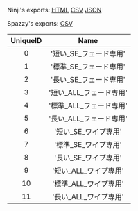 Ninji's exports: [HTML](https://wuffs.org/acnh/bcsv_140/html/FadeOutDuckingParam.html) [CSV](https://wuffs.org/acnh/bcsv_140/csv/FadeOutDuckingParam.csv) [JSON](https://wuffs.org/acnh/bcsv_140/json/FadeOutDuckingParam.json)

Spazzy's exports: [CSV](JSON)

| UniqueID | Name |
|:--:|:--:|
| 0 | '短い_SE_フェード専用' | 
| 1 | '標準_SE_フェード専用' | 
| 2 | '長い_SE_フェード専用' | 
| 3 | '短い_ALL_フェード専用' | 
| 4 | '標準_ALL_フェード専用' | 
| 5 | '長い_ALL_フェード専用' | 
| 6 | '短い_SE_ワイプ専用' | 
| 7 | '標準_SE_ワイプ専用' | 
| 8 | '長い_SE_ワイプ専用' | 
| 9 | '短い_ALL_ワイプ専用' | 
| 10 | '標準_ALL_ワイプ専用' | 
| 11 | '長い_ALL_ワイプ専用' | 
